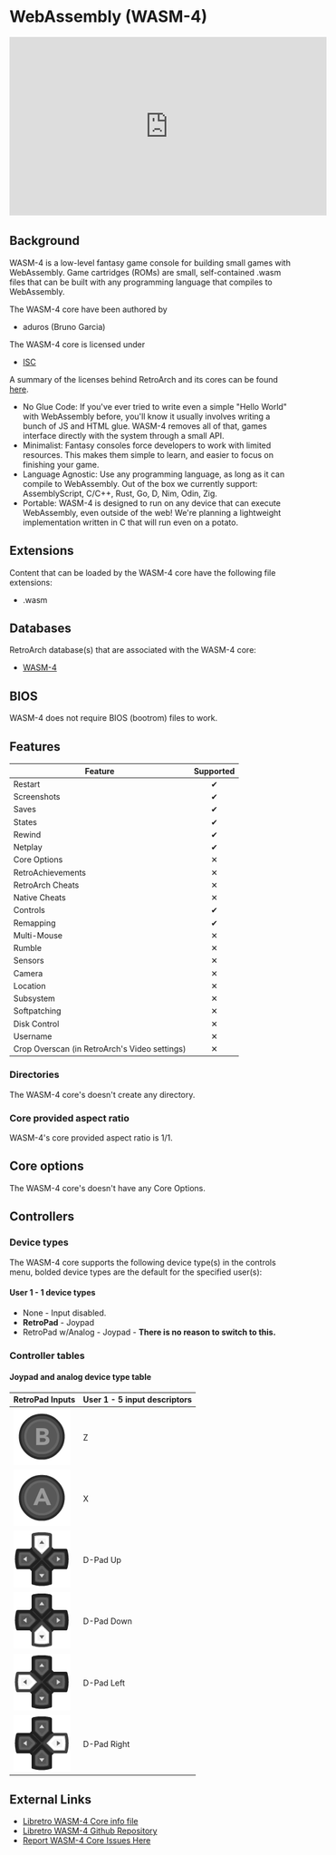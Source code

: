 # WebAssembly (WASM-4)

<iframe width="560" height="315" src="https://www.youtube-nocookie.com/embed/34FXmvWVH-4" title="YouTube video player" frameborder="0" allow="accelerometer; autoplay; clipboard-write; encrypted-media; gyroscope; picture-in-picture" allowfullscreen></iframe>

## Background

WASM-4 is a low-level fantasy game console for building small games with WebAssembly. Game cartridges (ROMs) are small, self-contained .wasm files that can be built with any programming language that compiles to WebAssembly.

The WASM-4 core have been authored by

- aduros (Bruno Garcia)

The WASM-4 core is licensed under

- [ISC](https://github.com/aduros/wasm4/blob/main/LICENSE.txt)


A summary of the licenses behind RetroArch and its cores can be found [here](../development/licenses.md).

- No Glue Code: If you've ever tried to write even a simple "Hello World" with WebAssembly before, you'll know it usually involves writing a bunch of JS and HTML glue. WASM-4 removes all of that, games interface directly with the system through a small API.
- Minimalist: Fantasy consoles force developers to work with limited resources. This makes them simple to learn, and easier to focus on finishing your game.
- Language Agnostic: Use any programming language, as long as it can compile to WebAssembly. Out of the box we currently support: AssemblyScript, C/C++, Rust, Go, D, Nim, Odin, Zig.
- Portable: WASM-4 is designed to run on any device that can execute WebAssembly, even outside of the web! We're planning a lightweight implementation written in C that will run even on a potato.

## Extensions

Content that can be loaded by the WASM-4 core have the following file extensions:

- .wasm

## Databases

RetroArch database(s) that are associated with the WASM-4 core:

- [WASM-4](https://github.com/libretro/libretro-database/blob/master/rdb/WASM-4.rdb)

## BIOS

WASM-4 does not require BIOS (bootrom) files to work.

## Features

| Feature           | Supported |
|-------------------|:---------:|
| Restart           | ✔         |
| Screenshots       | ✔         |
| Saves             | ✔          |
| States            | ✔         |
| Rewind            | ✔        |
| Netplay           | ✔         |
| Core Options      | ✕         |
| RetroAchievements | ✕         |
| RetroArch Cheats  | ✕         |
| Native Cheats     | ✕         |
| Controls          | ✔         |
| Remapping         | ✔         |
| Multi-Mouse       | ✕         |
| Rumble            | ✕         |
| Sensors           | ✕         |
| Camera            | ✕         |
| Location          | ✕         |
| Subsystem         | ✕         |
| Softpatching      | ✕         |
| Disk Control      | ✕         |
| Username          | ✕         |
| Crop Overscan (in RetroArch's Video settings) | ✕         |

### Directories

The WASM-4 core's doesn't create any directory.

### Core provided aspect ratio

WASM-4's core provided aspect ratio is 1/1.

## Core options

The WASM-4 core's doesn't have any Core Options.

## Controllers


### Device types

The WASM-4 core supports the following device type(s) in the controls menu, bolded device types are the default for the specified user(s):

#### User 1 - 1 device types

- None - Input disabled.
- **RetroPad** - Joypad
- RetroPad w/Analog - Joypad - **There is no reason to switch to this.**

### Controller tables

#### Joypad and analog device type table


| RetroPad Inputs                                | User 1 - 5 input descriptors |
|------------------------------------------------|------------------------------|
| ![](../image/retropad/retro_b.png)             | Z                            |
| ![](../image/retropad/retro_a.png)             | X                            |
| ![](../image/retropad/retro_dpad_up.png)       | D-Pad Up                     |
| ![](../image/retropad/retro_dpad_down.png)     | D-Pad Down                   |
| ![](../image/retropad/retro_dpad_left.png)     | D-Pad Left                   |
| ![](../image/retropad/retro_dpad_right.png)    | D-Pad Right                  |

## External Links

- [Libretro WASM-4 Core info file](https://github.com/libretro/libretro-super/blob/master/dist/info/wasm4_libretro.info)
- [Libretro WASM-4 Github Repository](https://github.com/libretro/)
- [Report WASM-4 Core Issues Here](https://github.com/libretro/)
